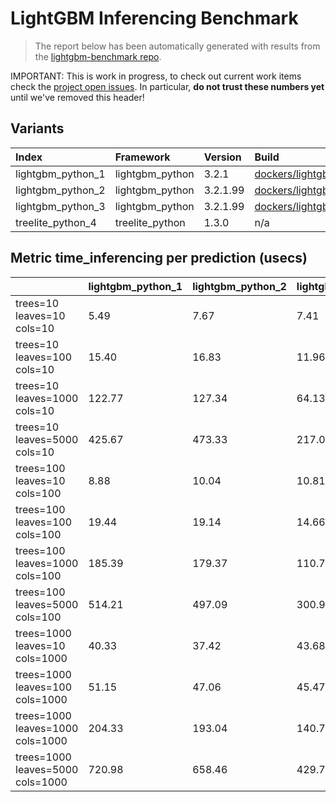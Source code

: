 # LightGBM Inferencing Benchmark

> The report below has been automatically generated with results from the [lightgbm-benchmark repo](https://github.com/microsoft/lightgbm-benchmark).

IMPORTANT: This is work in progress, to check out current work items check the [project open issues](https://github.com/microsoft/lightgbm-benchmark/issues). In particular, **do not trust these numbers yet** until we've removed this header!

## Variants

| Index | Framework | Version | Build |
| :-- | :-- | :-- | :-- |
| lightgbm_python_1| lightgbm_python| 3.2.1| [dockers/lightgbm_cpu_mpi_pip.dockerfile](https://github.com/microsoft/lightgbm-benchmark/tree/main/src/scripts/lightgbm_python/dockers/lightgbm_cpu_mpi_pip.dockerfile)|
| lightgbm_python_2| lightgbm_python| 3.2.1.99| [dockers/lightgbm_cpu_mpi_build.dockerfile](https://github.com/microsoft/lightgbm-benchmark/tree/main/src/scripts/lightgbm_python/dockers/lightgbm_cpu_mpi_build.dockerfile)|
| lightgbm_python_3| lightgbm_python| 3.2.1.99| [dockers/lightgbm_cpu_mpi_custom.dockerfile](https://github.com/microsoft/lightgbm-benchmark/tree/main/src/scripts/lightgbm_python/dockers/lightgbm_cpu_mpi_custom.dockerfile)|
| treelite_python_4| treelite_python| 1.3.0| n/a|


## Metric time_inferencing per prediction (usecs)

| &nbsp; | lightgbm_python_1 | lightgbm_python_2 | lightgbm_python_3 | treelite_python_4 |
| :-- | :-- | :-- | :-- | :-- |
| trees=10<br/>leaves=10<br/>cols=10<br/> | 5.49 | 7.67 | 7.41 | 0.34 |
| trees=10<br/>leaves=100<br/>cols=10<br/> | 15.40 | 16.83 | 11.96 | 6.20 |
| trees=10<br/>leaves=1000<br/>cols=10<br/> | 122.77 | 127.34 | 64.13 | 33.89 |
| trees=10<br/>leaves=5000<br/>cols=10<br/> | 425.67 | 473.33 | 217.00 | 201.87 |
| trees=100<br/>leaves=10<br/>cols=100<br/> | 8.88 | 10.04 | 10.81 | 0.36 |
| trees=100<br/>leaves=100<br/>cols=100<br/> | 19.44 | 19.14 | 14.66 | 6.12 |
| trees=100<br/>leaves=1000<br/>cols=100<br/> | 185.39 | 179.37 | 110.73 | 101.45 |
| trees=100<br/>leaves=5000<br/>cols=100<br/> | 514.21 | 497.09 | 300.97 | 289.12 |
| trees=1000<br/>leaves=10<br/>cols=1000<br/> | 40.33 | 37.42 | 43.68 | 1.88 |
| trees=1000<br/>leaves=100<br/>cols=1000<br/> | 51.15 | 47.06 | 45.47 | 7.82 |
| trees=1000<br/>leaves=1000<br/>cols=1000<br/> | 204.33 | 193.04 | 140.70 | 106.86 |
| trees=1000<br/>leaves=5000<br/>cols=1000<br/> | 720.98 | 658.46 | 429.75 | 467.27 |

